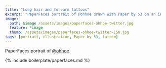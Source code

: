 ```yaml
---
title: "Long hair and forearm tattoos"
excerpt: "PaperFaces portrait of @ohhoe drawn with Paper by 53 on an iPad."
image: 
  path: &image /assets/images/paperfaces-ohhoe-twitter.jpg 
  feature: *image
  thumb: /assets/images/paperfaces-ohhoe-twitter-150.jpg
tags: [portrait, illustration, Paper by 53, tattoo]
---
```


PaperFaces portrait of [@ohhoe](http://twitter.com/ohhoe).

{% include boilerplate/paperfaces.md %}
